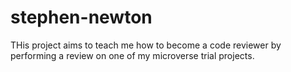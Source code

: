 # stephen-newton
THis project aims to teach me how to become a code reviewer 
by performing a review on one of my microverse trial projects.
